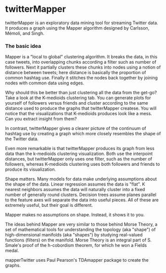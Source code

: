 # twitterMapper

twitterMapper is an exploratory data mining tool for streaming Twitter data. 
It produces a graph using the Mapper algorithm designed by Carlsson, Mémoli, 
and Singh. 

### The basic idea

Mapper is a "local to global" clustering algorithm. It breaks the data, in this 
case tweets, into overlapping chunks according a filter such as number of 
followers. Next it partially clusters these chunks into nodes using a notion 
of distance between tweets; here distance is basically the proportion of common 
hashtag use. Finally it stitches the nodes back together by joining nodes with 
common data using edges.

Why should this be better than just clustering all the data from the get-go? Take 
a look at the K-medioids clustering tab. You can generate plots for yourself 
of followers versus friends and cluster according to the same distance used to 
produce the graphs that twitterMapper createse. You will notice that the visualizations 
that K-medioids produces look like a mess. Can you extract insight from them?

In contrast, twitterMapper gives a clearer picture of the continuum of hashtag 
use by creating a graph which more closely resembles the shape of the Twitter 
data.

Even more remarkable is that twitterMapper produces its graph from less 
data than the k-medioids clustering visualization. Both use the interpoint distances, 
but twitterMapper only uses one filter, such as the number of followers, whereas 
K-medioids clustering uses both followers and friends to produce its visualization.

Shape matters. Many models for data make underlying assumptions about the shape 
of the data. Linear regression assumes the data is "flat". K nearest neighbors 
assumes the data will naturally cluster into a fixed number of generally round 
clusters. Decision trees assume planes parallel to the feature axes will separate 
the data into useful pieces. All of these are extremely useful, but their goal is 
different.

Mapper makes no assumptions on shape. Instead, it shows it to you.

The ideas behind Mapper are very similar to those behind Morse Theory, a set of 
mathematical tools for understanding the topology (aka "shape") of high-dimensional 
manifolds (aka "shapes") by studying real-valued functions (filters) on the manifold. 
Morse Theory is an integral part of S. Smale's proof of the h-cobordism theorem, for which 
he won a Fields medal.

mapperTwitter uses Paul Pearson's TDAmapper package to create the graphs.
